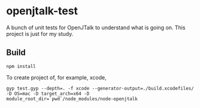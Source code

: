# openjtalk-test

A bunch of unit tests for OpenJTalk to understand what is going on. This project is just for my study.


## Build

```
npm install
```

To create project of, for example, xcode,

```
gyp test.gyp --depth=. -f xcode --generator-output=./build.xcodefiles/ -D OS=mac -D target_arch=x64 -D module_root_dir=`pwd`/node_modules/node-openjtalk
```
